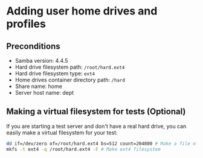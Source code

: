 Adding user home drives and profiles
====


Preconditions
----
* Samba version: 4.4.5
* Hard drive filesystem path: `/root/hard.ext4`
* Hard drive filesystem type: `ext4`
* Home drives container directory path: `/hard`
* Share name: home
* Server host name: dept


Making a virtual filesystem for tests (Optional)
----
If you are starting a test server and don't have a real hard drive, you can easily make a virtual filesystem for your test:
```bash
dd if=/dev/zero of=/root/hard.ext4 bs=512 count=204800 # Make a file of size 100Mb to be our filesystem
mkfs -t ext4 -q /root/hard.ext4 -F # Make ext4 filesystem
```

